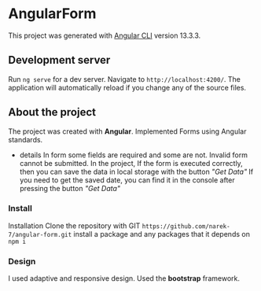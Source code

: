 # AngularForm

This project was generated with [Angular CLI](https://github.com/angular/angular-cli) version 13.3.3.

## Development server

Run `ng serve` for a dev server. Navigate to `http://localhost:4200/`. The application will automatically reload if you change any of the source files.

## About the project
The project was created with **Angular**. Implemented Forms using Angular standards.
 - details
In form some fields are required and some are not. Invalid form cannot be submitted. In the project, If the form is executed correctly, then you can save the data in local storage with the button 
*"Get Data"*
 If you need to get the saved date, you can find it in the console after pressing the button 
 *"Get Data"*

### Install
Installation
Clone the repository with GIT
```https://github.com/narek-7/angular-form.git```
install a package and any packages that it depends on
```npm i ```

### Design
I used adaptive and responsive design. Used the **bootstrap** framework.
